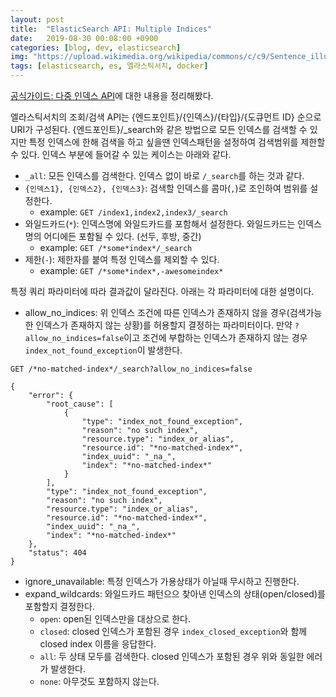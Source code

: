 ```yaml
---
layout: post
title:  "ElasticSearch API: Multiple Indices"
date:   2019-08-30 00:08:00 +0900
categories: [blog, dev, elasticsearch]
img: "https://upload.wikimedia.org/wikipedia/commons/c/c9/Sentence_illustration_.jpg"
tags: [elasticsearch, es, 엘라스틱서치, docker]
---
```


[공식가이드: 다중 인덱스 API](https://www.elastic.co/guide/en/elasticsearch/reference/6.7/multi-index.html)에 대한 내용을 정리해봤다.

엘라스틱서치의 조회/검색 API는 {엔드포인트}/{인덱스}/{타입}/{도큐먼트 ID} 순으로 URI가 구성된다. {엔드포인트}/_search와 같은 방법으로 모든 인덱스를 검색할 수 있지만 특정 인덱스에 한해 검색을 하고 싶을땐 인덱스패턴을 설정하여 검색범위를 제한할 수 있다. 인덱스 부분에 들어갈 수 있는 케이스는 아래와 같다.

* `_all`: 모든 인덱스를 검색한다. 인덱스 없이 바로 `/_search`를 하는 것과 같다.
* `{인덱스1}, {인덱스2}, {인덱스3}`: 검색할 인덱스를 콤마(`,`)로 조인하여 범위를 설정한다.
  * example: `GET /index1,index2,index3/_search`
* 와일드카드(`*`): 인덱스명에 와일드카드를 포함해서 설정한다. 와일드카드는 인덱스명의 어디에든 포함될 수 있다. (선두, 후방, 중간)
  * example: `GET /*some*index*/_search`
* 제한(`-`): 제한자를 붙여 특정 인덱스를 제외할 수 있다.
  * example: `GET /*some*index*,-awesomeindex*`

특정 쿼리 파라미터에 따라 결과값이 달라진다. 아래는 각 파라미터에 대한 설명이다.

* allow_no_indices: 위 인덱스 조건에 따른 인덱스가 존재하지 않을 경우(검색가능한 인덱스가 존재하지 않는 상황)를 허용할지 결정하는 파라미터이다. 만약 `?allow_no_indices=false`이고 조건에 부합하는 인덱스가 존재하지 않는 경우 `index_not_found_exception`이 발생한다.

```plain
GET /*no-matched-index*/_search?allow_no_indices=false

{
    "error": {
        "root_cause": [
            {
                "type": "index_not_found_exception",
                "reason": "no such index",
                "resource.type": "index_or_alias",
                "resource.id": "*no-matched-index*",
                "index_uuid": "_na_",
                "index": "*no-matched-index*"
            }
        ],
        "type": "index_not_found_exception",
        "reason": "no such index",
        "resource.type": "index_or_alias",
        "resource.id": "*no-matched-index*",
        "index_uuid": "_na_",
        "index": "*no-matched-index*"
    },
    "status": 404
}
```

* ignore_unavailable: 특정 인덱스가 가용상태가 아닐때 무시하고 진행한다.
* expand_wildcards: 와일드카드 패턴으으 찾아낸 인덱스의 상태(open/closed)를 포함할지 결정한다.
  * `open`: open된 인덱스만을 대상으로 한다.
  * `closed`: closed 인덱스가 포함된 경우 `index_closed_exception`와 함께 closed index 이름을 응답한다.
  * `all`: 두 상태 모두를 검색한다. closed 인덱스가 포함된 경우 위와 동일한 에러가 발생한다.
  * `none`: 아무것도 포함하지 않는다.

